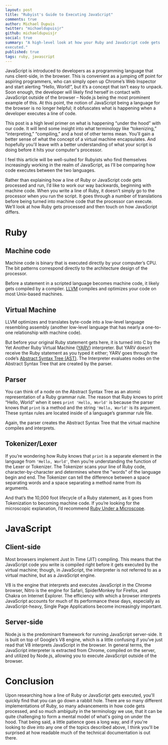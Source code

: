 ```yaml
---
layout: post
title: "Rubyist's Guide to Executing JavaScript"
comments: true
author: Michael Dupuis
twitter: "michaeldupuisjr"
github: michaeldupuisjr
social: true
summary: "A high-level look at how your Ruby and JavaScript code gets
executed."
published: true
tags: ruby, javascript
---
```


JavaScript is introduced to developers as a programming language that runs client-side, in the browser. This is convenient as a jumping off point for aspiring programmers, who can simply open up Chrome’s Web Inspector and start alerting “Hello, World!”, but it’s a concept that isn’t easy to unpack. Soon enough, the developer will likely find herself in contact with JavaScript outside of the browser – Node.js being the most prominent example of this. At this point, the notion of JavaScript being a language for the browser is no longer helpful; it obfuscates what is happening when a developer executes a line of code.

This post is a high level primer on what is happening “under the hood” with our code. It will lend some insight into what terminology like “tokenizing,” “interpreting,” “compiling,” and a host of other terms mean. You'll gain a better sense of what the concept of a virtual machine encapsulates. And hopefully you'll leave with a better understanding of what your script is doing before it hits your computer's processor.

I feel this article will be well-suited for Rubyists who find themselves increasingly working in the realm of JavaScript, as I’ll be comparing how code executes between the two languages.

Rather than explaining how a line of Ruby or JavaScript code gets processed and run, I’d like to work our way backwards, beginning with machine code. When you write a line of Ruby, it doesn’t simply go to the processor when you run the script. It goes through a number of translations before being turned into machine code that the processor can execute. We’ll look at how Ruby gets processed and then touch on how JavaScript differs.

# Ruby
## Machine code
Machine code is binary that is executed directly by your computer’s CPU. The bit patterns correspond directly to the architecture design of the processor.

Before a statement in a scripted language becomes machine code, it likely gets compiled by a compiler. [LLVM](http://www.aosabook.org/en/llvm.html) compiles and optimizes your code on most Unix-based machines.

## Virtual Machine
LLVM optimizes and translates byte-code into a low-level language resembling assembly (another low-level language that has nearly a one-to-one relationship with machine code). 

But before your original Ruby statement gets here, it is turned into C by the Yet Another Ruby Virtual Machine ([YARV](http://en.wikipedia.org/wiki/YARV)) interpreter. But YARV doesn’t receive the Ruby statement as you typed it either; YARV goes through the code’s [Abstract Syntax Tree (AST)](http://en.wikipedia.org/wiki/Abstract_syntax_tree). The Interpreter evaluates nodes on the Abstract Syntax Tree that are created by the parser.

## Parser
You can think of a node on the Abstract Syntax Tree as an atomic representation of a Ruby grammar rule. The reason that Ruby knows to print “Hello, World” when it sees `print 'Hello, World'` is because the parser knows that `print` is a method and the string `'Hello, World'` is its argument. These syntax rules are located inside of a language’s grammar rule file.

Again, the parser creates the Abstract Syntax Tree that the virtual machine compiles and interprets.

## Tokenizer/Lexer
If you’re wondering how Ruby knows that `print` is a separate element in the language from `'Hello, World'`, then you’re understanding the function of the Lexer or Tokenizer. The Tokenizer scans your line of Ruby code, character-by-character and determines where the "words" of the language begin and end. The Tokenizer can tell the difference between a space separating words and a space separating a method name from its arguments.

And that’s the 10,000 foot lifecycle of a Ruby statement, as it goes from Tokenization to becoming machine code. If you’re looking for the microscopic explanation, I’d recommend [Ruby Under a Microscope](http://www.nostarch.com/rum).

# JavaScript
## Client-side
Most browsers implement Just In Time (JIT) compiling. This means that the JavaScript code you write is compiled right before it gets executed by the virtual machine; though, in JavaScript, the interpreter is not referred to as a virtual machine, but as a JavaScript engine.

V8 is the engine that interprets and executes JavaScript in the Chrome browser, Nitro is the engine for Safari, SpiderMonkey for Firefox, and Chakra on Internet Explorer. The efficiency with which a browser interprets JavaScript accounts for much of its performance these days, especially as JavaScript-heavy, Single Page Applications become increasingly important.

## Server-side
Node.js is the predominant framework for running JavaScript server-side. It is built on top of Google’s V8 engine, which is a little confusing if you’ve just read that V8 interprets JavaScript in the browser. In general terms, the JavaScript interpreter is extracted from Chrome, compiled on the server, and utilized by Node.js, allowing you to execute JavaScript outside of the browser.

# Conclusion
Upon researching how a line of Ruby or JavaScript gets executed, you'll quickly find that you can go down a rabbit hole. There are so many different implementations of Ruby, so many advancements in how code gets processed, and so much ambiguity in the terminology we use, that it can be quite challenging to form a mental model of what's going on under the hood. That being said, a little patience goes a long way, and if you're looking to dive into any one of the topics described above, I think you'll be surprised at how readable much of the technical documentation is out there.
